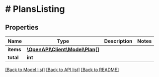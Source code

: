 # # PlansListing

## Properties

Name | Type | Description | Notes
------------ | ------------- | ------------- | -------------
**items** | [**\OpenAPI\Client\Model\Plan[]**](Plan.md) |  |
**total** | **int** |  |

[[Back to Model list]](../../README.md#models) [[Back to API list]](../../README.md#endpoints) [[Back to README]](../../README.md)
